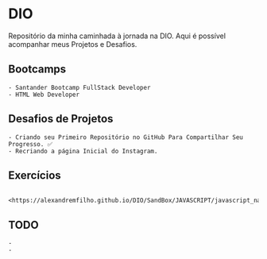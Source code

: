 # DIO
Repositório da minha caminhada à jornada na DIO.
Aqui é possível acompanhar meus Projetos e Desafios.

## Bootcamps
    - Santander Bootcamp FullStack Developer
    - HTML Web Developer

## Desafios de Projetos
    - Criando seu Primeiro Repositório no GitHub Para Compartilhar Seu Progresso. ✅
    - Recriando a página Inicial do Instagram.

## Exercícios
     <https://alexandremfilho.github.io/DIO/SandBox/JAVASCRIPT/javascript_na_web/Contador/>

## TODO
    -
    -
